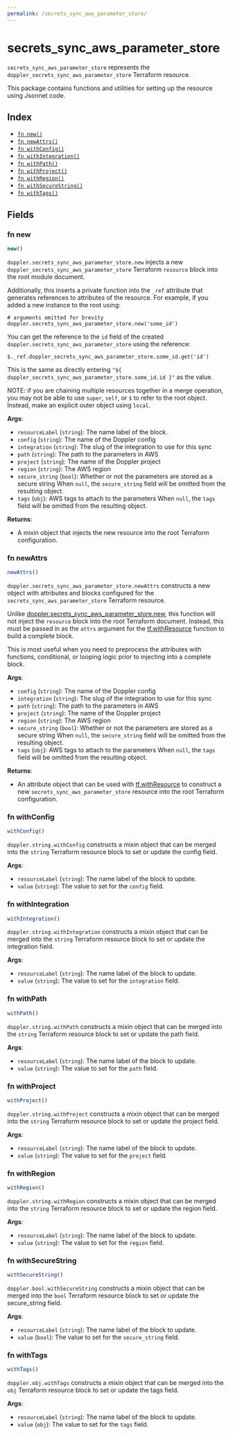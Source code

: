 ```yaml
---
permalink: /secrets_sync_aws_parameter_store/
---
```


# secrets_sync_aws_parameter_store

`secrets_sync_aws_parameter_store` represents the `doppler_secrets_sync_aws_parameter_store` Terraform resource.



This package contains functions and utilities for setting up the resource using Jsonnet code.


## Index

* [`fn new()`](#fn-new)
* [`fn newAttrs()`](#fn-newattrs)
* [`fn withConfig()`](#fn-withconfig)
* [`fn withIntegration()`](#fn-withintegration)
* [`fn withPath()`](#fn-withpath)
* [`fn withProject()`](#fn-withproject)
* [`fn withRegion()`](#fn-withregion)
* [`fn withSecureString()`](#fn-withsecurestring)
* [`fn withTags()`](#fn-withtags)

## Fields

### fn new

```ts
new()
```


`doppler.secrets_sync_aws_parameter_store.new` injects a new `doppler_secrets_sync_aws_parameter_store` Terraform `resource`
block into the root module document.

Additionally, this inserts a private function into the `_ref` attribute that generates references to attributes of the
resource. For example, if you added a new instance to the root using:

    # arguments omitted for brevity
    doppler.secrets_sync_aws_parameter_store.new('some_id')

You can get the reference to the `id` field of the created `doppler.secrets_sync_aws_parameter_store` using the reference:

    $._ref.doppler_secrets_sync_aws_parameter_store.some_id.get('id')

This is the same as directly entering `"${ doppler_secrets_sync_aws_parameter_store.some_id.id }"` as the value.

NOTE: if you are chaining multiple resources together in a merge operation, you may not be able to use `super`, `self`,
or `$` to refer to the root object. Instead, make an explicit outer object using `local`.

**Args**:
  - `resourceLabel` (`string`): The name label of the block.
  - `config` (`string`): The name of the Doppler config
  - `integration` (`string`): The slug of the integration to use for this sync
  - `path` (`string`): The path to the parameters in AWS
  - `project` (`string`): The name of the Doppler project
  - `region` (`string`): The AWS region
  - `secure_string` (`bool`): Whether or not the parameters are stored as a secure string When `null`, the `secure_string` field will be omitted from the resulting object.
  - `tags` (`obj`): AWS tags to attach to the parameters When `null`, the `tags` field will be omitted from the resulting object.

**Returns**:
- A mixin object that injects the new resource into the root Terraform configuration.


### fn newAttrs

```ts
newAttrs()
```


`doppler.secrets_sync_aws_parameter_store.newAttrs` constructs a new object with attributes and blocks configured for the `secrets_sync_aws_parameter_store`
Terraform resource.

Unlike [doppler.secrets_sync_aws_parameter_store.new](#fn-new), this function will not inject the `resource`
block into the root Terraform document. Instead, this must be passed in as the `attrs` argument for the
[tf.withResource](https://github.com/tf-libsonnet/core/tree/main/docs#fn-withresource) function to build a complete block.

This is most useful when you need to preprocess the attributes with functions, conditional, or looping logic prior to
injecting into a complete block.

**Args**:
  - `config` (`string`): The name of the Doppler config
  - `integration` (`string`): The slug of the integration to use for this sync
  - `path` (`string`): The path to the parameters in AWS
  - `project` (`string`): The name of the Doppler project
  - `region` (`string`): The AWS region
  - `secure_string` (`bool`): Whether or not the parameters are stored as a secure string When `null`, the `secure_string` field will be omitted from the resulting object.
  - `tags` (`obj`): AWS tags to attach to the parameters When `null`, the `tags` field will be omitted from the resulting object.

**Returns**:
  - An attribute object that can be used with [tf.withResource](https://github.com/tf-libsonnet/core/tree/main/docs#fn-withresource) to construct a new `secrets_sync_aws_parameter_store` resource into the root Terraform configuration.


### fn withConfig

```ts
withConfig()
```

`doppler.string.withConfig` constructs a mixin object that can be merged into the `string`
Terraform resource block to set or update the config field.



**Args**:
  - `resourceLabel` (`string`): The name label of the block to update.
  - `value` (`string`): The value to set for the `config` field.


### fn withIntegration

```ts
withIntegration()
```

`doppler.string.withIntegration` constructs a mixin object that can be merged into the `string`
Terraform resource block to set or update the integration field.



**Args**:
  - `resourceLabel` (`string`): The name label of the block to update.
  - `value` (`string`): The value to set for the `integration` field.


### fn withPath

```ts
withPath()
```

`doppler.string.withPath` constructs a mixin object that can be merged into the `string`
Terraform resource block to set or update the path field.



**Args**:
  - `resourceLabel` (`string`): The name label of the block to update.
  - `value` (`string`): The value to set for the `path` field.


### fn withProject

```ts
withProject()
```

`doppler.string.withProject` constructs a mixin object that can be merged into the `string`
Terraform resource block to set or update the project field.



**Args**:
  - `resourceLabel` (`string`): The name label of the block to update.
  - `value` (`string`): The value to set for the `project` field.


### fn withRegion

```ts
withRegion()
```

`doppler.string.withRegion` constructs a mixin object that can be merged into the `string`
Terraform resource block to set or update the region field.



**Args**:
  - `resourceLabel` (`string`): The name label of the block to update.
  - `value` (`string`): The value to set for the `region` field.


### fn withSecureString

```ts
withSecureString()
```

`doppler.bool.withSecureString` constructs a mixin object that can be merged into the `bool`
Terraform resource block to set or update the secure_string field.



**Args**:
  - `resourceLabel` (`string`): The name label of the block to update.
  - `value` (`bool`): The value to set for the `secure_string` field.


### fn withTags

```ts
withTags()
```

`doppler.obj.withTags` constructs a mixin object that can be merged into the `obj`
Terraform resource block to set or update the tags field.



**Args**:
  - `resourceLabel` (`string`): The name label of the block to update.
  - `value` (`obj`): The value to set for the `tags` field.
